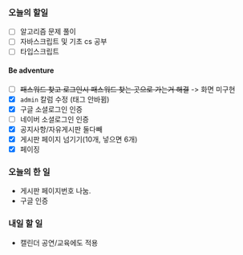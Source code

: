 ### 오늘의 할일

- [ ] 알고리즘 문제 풀이
- [ ] 자바스크립트 및 기초 cs 공부
- [ ] 타입스크립트

#### Be adventure

- [ ] ~~패스워드 찾고 로그인시 패스워드 찾는 곳으로 가는거 해결~~ -> 화면 미구현
- [x] `admin` 칼럼 수정 (태그 안바뀜)
- [x] 구글 소셜로그인 인증
- [ ] 네이버 소셜로그인 인증
- [x] 공지사항/자유게시판 둘다빼
- [x] 게시판 페이지 넘기기(10개, 넣으면 6개)
- [x] 페이징

### 오늘의 한 일

- 게시판 페이지번호 나눔.
- 구글 인증

### 내일 할 일

- 캘린더 공연/교육에도 적용